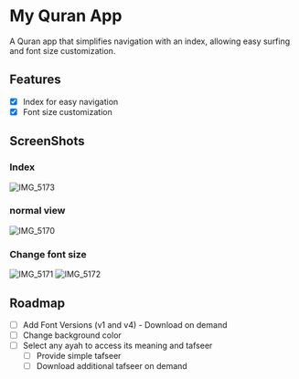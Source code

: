 # My Quran App

A Quran app that simplifies navigation with an index, allowing easy surfing and font size customization.

## Features

- [x] Index for easy navigation
- [x] Font size customization

## ScreenShots
### Index
![IMG_5173](https://github.com/AbdAlRahmanGad/myQuran/assets/89566409/282aafb3-8d9a-41d3-bdff-da0e5afc8576)
### normal view
![IMG_5170](https://github.com/AbdAlRahmanGad/myQuran/assets/89566409/3dd9b970-4923-4173-8232-616759d0eb12)
### Change font size
![IMG_5171](https://github.com/AbdAlRahmanGad/myQuran/assets/89566409/786029a4-02c6-4509-9d1f-8a7bcd2d9451)
![IMG_5172](https://github.com/AbdAlRahmanGad/myQuran/assets/89566409/e481511b-691b-4ed9-a1da-5f41f2c394a2)

## Roadmap

- [ ] Add Font Versions (v1 and v4) - Download on demand
- [ ] Change background color
- [ ] Select any ayah to access its meaning and tafseer
  - [ ] Provide simple tafseer
  - [ ] Download additional tafseer on demand
